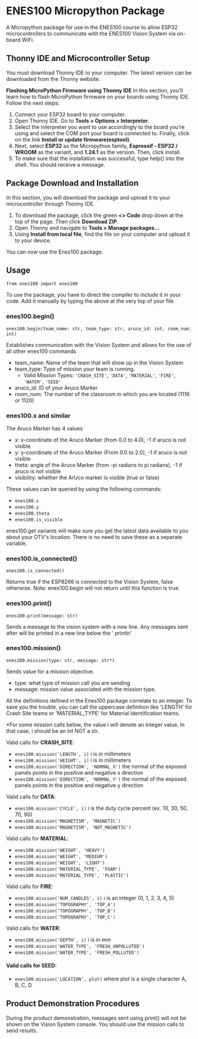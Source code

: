 # **ENES100 Micropython Package**
A Micropython package for use in the ENES100 course to allow ESP32 microcontrollers to communicate with the ENES100 Vision System via on-board WiFi.

## Thonny IDE and Microcontroller Setup
You must download Thonny IDE to your computer. The latest version can be downloaded from the Thonny website.

**Flashing MicroPython Firmware using Thonny IDE**
In this section, you’ll learn how to flash MicroPython firmware on your boards using Thonny IDE. Follow the next steps:
1) Connect your ESP32 board to your computer.
2) Open Thonny IDE. Go to **Tools > Options > Interpreter**.
3) Select the interpreter you want to use accordingly to the board you’re using and select the COM port your board is connected to. Finally, click on the link **Install or update firmware(esptool)**.	
4) Next, select **ESP32** as the Micropython family, **Espressif - ESP32 / WROOM** as the variant, and **1.24.1** as the version. Then, click install.
5) To make sure that the installation was successful, type help() into the shell. You should receive a message.

## Package Download and Installation 
In this section, you will download the package and upload it to your microcontroller through Thonny IDE. 
1) To download the package, click the green  **<> Code** drop down at the top of the page. Then click **Download ZIP**.
2) Open Thonny and navigate to **Tools > Manage packages...**
3) Using **Install from local file**, find the file on your computer and upload it to your device.

You can now use the Enes100 package.

## Usage
`from enes100 import enes100`

To use the package, you have to direct the compiler to include it in your code. Add it manually by typing the above at the very top of your file.

### enes100.begin()
`enes100.begin(team_name: str, team_type: str, aruco_id: int, room_num: int)`

Establishes communication with the Vision System and allows for the use of all other enes100 commands
- team_name: Name of the team that will show up in the Vision System
- team_type: Type of mission your team is running.
	- Valid Mission Types: `'CRASH_SITE'`, `'DATA'`, `'MATERIAL'`, `'FIRE'`, `'WATER'`, `'SEED'`
- aruco_id: ID of your Aruco Marker
- room_num: The number of the classroom in which you are located (1116 or 1120)

### enes100.x and similar
The Aruco Marker has 4 values
- x: x-coordinate of the Aruco Marker (from 0.0 to 4.0), -1 if aruco is not visible
- y: y-coordinate of the Aruco Marker (From 0.0 to 2.0), -1 if aruco is not visible
- theta: angle of the Aruco Marker (from -pi radians to pi radians), -1 if aruco is not visible
- visibility: whether the ArUco marker is visible (true or false)

These values can be queried by using the following commands:
- `enes100.x`
- `enes100.y`
- `enes100.theta`
- `enes100.is_visible`

enes100.get variants will make sure you get the latest data available to you about your OTV's location. There is no need to save these as a separate variable.

### enes100.is_connected()
`enes100.is_connected()`

Returns true if the ESP8266 is connected to the Vision System, false otherwise. Note: enes100.begin will not return until this function is true.

### enes100.print()
`enes100.print(message: str)`

Sends a message to the vision system with a new line. Any messages sent after will be printed in a new line below the ' println'

### enes100.mission()
`enes100.mission(type: str, message: str*)`

Sends value for a mission objective.
- type: what type of mission call you are sending
- message: mission value associated with the mission type.

All the definitions defined in the Enes100 package correlate to an integer. To save you the trouble, you can call the uppercase definition like 'LENGTH' for Crash Site teams or 'MATERIAL_TYPE' for Material Identification teams.

*For some mission calls below, the value i will denote an integer value. In that case, i should be an int NOT a str.

Valid calls for **CRASH_SITE**:
- `enes100.mission('LENGTH', i)` i is in millimeters
- `enes100.mission('HEIGHT', i)` i is in millimeters
- `enes100.mission('DIRECTION', 'NORMAL_X')` the normal of the exposed panels points in the positive and negative x direction
- `enes100.mission('DIRECTION', 'NORMAL_Y')` the normal of the exposed panels points in the positive and negative y direction

Valid calls for **DATA**:
- `enes100.mission('CYCLE', i)` i is the duty cycle percent (ex. 10, 30, 50, 70, 90)
- `enes100.mission('MAGNETISM', 'MAGNETIC')`
- `enes100.mission('MAGNETISM', 'NOT_MAGNETIC')`

Valid calls for **MATERIAL**:
- `enes100.mission('WEIGHT', 'HEAVY')`
- `enes100.mission('WEIGHT', 'MEDIUM')`
- `enes100.mission('WEIGHT', 'LIGHT')`
- `enes100.mission('MATERIAL_TYPE', 'FOAM')`
- `enes100.mission('MATERIAL_TYPE', 'PLASTIC')`

Valid calls for **FIRE**:
- `enes100.mission('NUM_CANDLES', i)` i is an integer (0, 1, 2, 3, 4, 5)
- `enes100.mission('TOPOGRAPHY', 'TOP_A')`
- `enes100.mission('TOPOGRAPHY', 'TOP_B')`
- `enes100.mission('TOPOGRAPHY', 'TOP_C')`

Valid calls for **WATER**:
- `enes100.mission('DEPTH', i)` i is in mm
- `enes100.mission('WATER_TYPE', 'FRESH_UNPOLLUTED')`
- `enes100.mission('WATER_TYPE', 'FRESH_POLLUTED')`

#### Valid calls for SEED:
- `enes100.mission('LOCATION', plot)` where plot is a single character A, B, C, D

## Product Demonstration Procedures
During the product demonstration, messages sent using print() will not be shown on the Vision System console. You should use the mission calls to send results.
